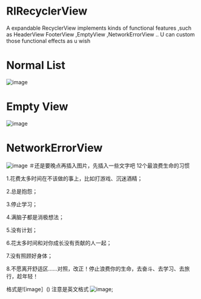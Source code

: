 # RlRecyclerView
A expandable RecyclerView implements kinds of functional features ,such as HeaderView FooterView ,EmptyView ,NetworkErrorView .. U can custom those functional effects  as u wish
# Normal List
![image](https://github.com/white4hy/PopWin4Edit/blob/master/screenshots/toast1.gif)
# Empty View
![image](https://github.com/white4hy/PopWin4Edit/blob/master/screenshots/device-2016-06-02-193415.png)
# NetworkErrorView
![image](https://github.com/white4hy/PopWin4Edit/blob/master/screenshots/device-2016-06-02-193415.png)
＃还是要晚点再插入图片，先插入一些文字吧
12个最浪费生命的习惯

1.花费太多时间在不该做的事上，比如打游戏、沉迷酒精；

2.总是抱怨；

3.停止学习；

4.满脑子都是消极想法；

5.没有计划；

6.花太多时间和对你成长没有贡献的人一起；

7.没有照顾好身体；

8.不愿离开舒适区……对照，改正！停止浪费你的生命，去奋斗、去学习、去旅行，趁年轻！

格式是![image］()  注意是英文格式
![image](http://photo.enterdesk.com/2011-4-7/enterdesk.com-FE27CE0DA5B25225535DEFAD4270AA34.jpg);